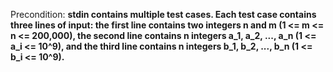Precondition: **stdin contains multiple test cases. Each test case contains three lines of input: the first line contains two integers n and m (1 <= m <= n <= 200,000), the second line contains n integers a_1, a_2, ..., a_n (1 <= a_i <= 10^9), and the third line contains n integers b_1, b_2, ..., b_n (1 <= b_i <= 10^9).**